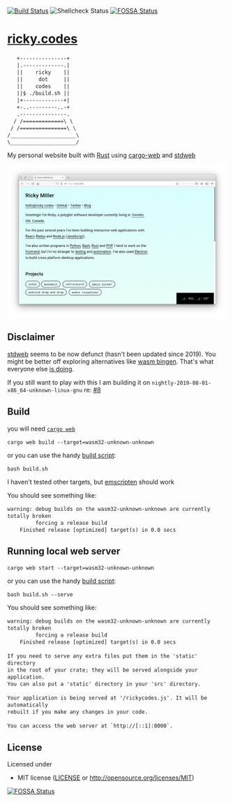 [![Build Status](https://travis-ci.org/rickycodes/www.svg?branch=master)](https://travis-ci.org/rickycodes/www) ![Shellcheck Status](https://img.shields.io/badge/shellcheck-passing-brightgreen) [![FOSSA Status](https://app.fossa.com/api/projects/git%2Bgithub.com%2Frickycodes%2Fwww.svg?type=shield)](https://app.fossa.com/projects/git%2Bgithub.com%2Frickycodes%2Fwww?ref=badge_shield)

# <a href='https://ricky.codes'>ricky.codes</a>  

```
   +---------------+
   |.-------------.|
   ||    ricky    ||
   ||     dot     ||
   ||    codes    ||
   ||$ ./build.sh ||
   |+-------------+|
   +-..---------..-+
   .---------------.
  / /=============\ \
 / /===============\ \
/_____________________\
\_____________________/
```

My personal website built with <a href='http://rust-lang.org/'>Rust</a> using <a href='https://github.com/koute/cargo-web'>cargo-web</a> and <a href='https://github.com/koute/stdweb'>stdweb</a>

<img src='screenshot.png' />

## Disclaimer

<a href='https://github.com/koute/stdweb'>stdweb</a> seems to be now defunct (hasn't been updated since 2019). You might be better off exploring alternatives like <a href='https://rustwasm.github.io/wasm-bindgen/'> wasm bingen</a>. That's what everyone else <a href='https://github.com/yewstack/yew/pull/1697'>is doing</a>.

If you still want to play with this I am building it on `nightly-2019-08-01-x86_64-unknown-linux-gnu` re: <a href='https://github.com/rickycodes/www/issues/8#issuecomment-782784044'>#8</a>

## Build
you will need <a href='https://github.com/koute/cargo-web'>`cargo web`</a>

```
cargo web build --target=wasm32-unknown-unknown
```
or you can use the handy <a href='./build.sh'>build script</a>:
```
bash build.sh
```
I haven't tested other targets, but <a href='https://emscripten.org'>emscripten</a> should work

You should see something like:  
```
warning: debug builds on the wasm32-unknown-unknown are currently totally broken
         forcing a release build
    Finished release [optimized] target(s) in 0.0 secs
```
## Running local web server
```
cargo web start --target=wasm32-unknown-unknown
```
or you can use the handy <a href='./build.sh'>build script</a>:
```
bash build.sh --serve
```
You should see something like:  
```
warning: debug builds on the wasm32-unknown-unknown are currently totally broken
         forcing a release build
    Finished release [optimized] target(s) in 0.0 secs

If you need to serve any extra files put them in the 'static' directory
in the root of your crate; they will be served alongside your application.
You can also put a 'static' directory in your 'src' directory.

Your application is being served at '/rickycodes.js'. It will be automatically
rebuilt if you make any changes in your code.

You can access the web server at `http://[::1]:8000`.
```
## License

Licensed under

  * MIT license ([LICENSE](LICENSE) or http://opensource.org/licenses/MIT)


[![FOSSA Status](https://app.fossa.com/api/projects/git%2Bgithub.com%2Frickycodes%2Fwww.svg?type=large)](https://app.fossa.com/projects/git%2Bgithub.com%2Frickycodes%2Fwww?ref=badge_large)
